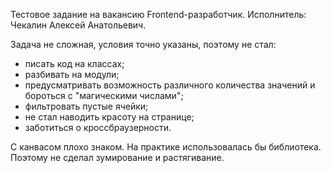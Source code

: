Тестовое задание на вакансию Frontend-разработчик.
Исполнитель: Чекалин Алексей Анатольевич.

Задача не сложная, условия точно указаны, поэтому не стал:
- писать код на классах;
- разбивать на модули;
- предусматривать возможность различного количества значений и бороться с "магическими числами";
- фильтровать пустые ячейки;
- не стал наводить красоту на странице;
- заботиться о кроссбраузерности.

С канвасом плохо знаком. На практике использовалась бы библиотека. Поэтому не сделал зумирование и растягивание.